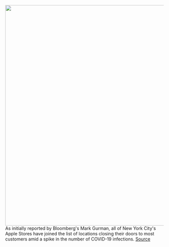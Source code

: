 <img src='https://cdn.vox-cdn.com/thumbor/pXHpzk60MkAanrnGikGoLOMe5EY=/0x0:5017x3470/1200x800/filters:focal(3121x591:3923x1393)/cdn.vox-cdn.com/uploads/chorus_image/image/70321422/1306792576.0.jpg' width='700px' /><br/>
As initially reported by Bloomberg's Mark Gurman, all of New York City's Apple Stores have joined the list of locations closing their doors to most customers amid a spike in the number of COVID-19 infections.
<a href='https://www.theverge.com/2021/12/27/22856059/apple-store-new-york-city-online-order-only'> Source <a/>